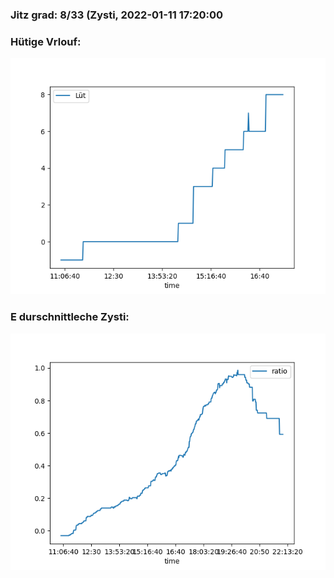 ### Jitz grad: 8/33 (Zysti, 2022-01-11 17:20:00

### Hütige Vrlouf:
![Graph](Today.png)

### E durschnittleche Zysti:
![Graph](Zysti.png)